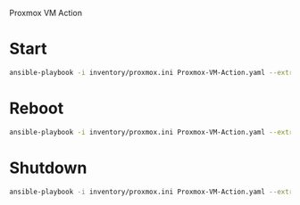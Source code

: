 Proxmox VM Action

# Start
```bash
ansible-playbook -i inventory/proxmox.ini Proxmox-VM-Action.yaml --extra-vars "vm_action=started" --ask-vault-pass
```

# Reboot
```bash
ansible-playbook -i inventory/proxmox.ini Proxmox-VM-Action.yaml --extra-vars "vm_action=restarted" --ask-vault-pass
```

# Shutdown
```bash
ansible-playbook -i inventory/proxmox.ini Proxmox-VM-Action.yaml --extra-vars "vm_action=stopped" --ask-vault-pass
```